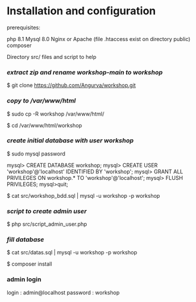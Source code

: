 # Installation and configuration #
prerequisites:

php 8.1
Mysql 8.0
Nginx or Apache (file .htaccess exist on directory public)
composer

Directory src/ files and script to help


### *extract zip and rename workshop-main to workshop*

$ git clone https://github.com/Angurva/workshop.git


### *copy to /var/www/html*

$ sudo cp -R workshop /var/www/html/ 

$ cd /var/www/html/workshop

### *create initial database with user workshop*

$ sudo mysql
password

mysql> CREATE DATABASE workshop;
mysql> CREATE USER 'workshop'@'localhost' IDENTIFIED BY 'workshop';
mysql> GRANT ALL PRIVILEGES ON workshop.* TO 'workshop'@'localhost';
mysql> FLUSH PRIVILEGES;
mysql>quit;

$ cat src/workshop_bdd.sql | mysql -u workshop -p workshop

### *script to create admin user*
$ php src/script_admin_user.php

### *fill database*
$ cat src/datas.sql | mysql -u workshop -p workshop

$ composer install

### admin login
 login : admin@localhost
 password : workshop

